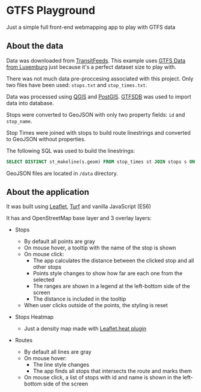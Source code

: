 # GTFS Playground
Just a simple full front-end webmapping app to play with GTFS data

## About the data
Data was downloaded from [TransitFeeds](https://transitfeeds.com/).
This example uses [GTFS Data from Luxemburg](https://transitfeeds.com/p/openov/621/latest) just because it's a perfect dataset size to play with.

There was not much data pre-proccesing associated with this project. Only two files have been used: `stops.txt` and `stop_times.txt`.

Data was processed using [QGIS](https://qgis.org/) and [PostGIS](http://www.postgis.net/).
[GTFSDB](https://github.com/OpenTransitTools/gtfsdb) was used to import data into database.

Stops were converted to GeoJSON with only two property fields: `id` and `stop_name`.

Stop Times were joined with stops to build route linestrings and converted to GeoJSON without properties.

The following SQL was used to build the linestrings:
```sql
SELECT DISTINCT st_makeline(s.geom) FROM stop_times st JOIN stops s ON s.stop_id = st.stop_id GROUP BY st.trip_id;
```

GeoJSON files are located in `/data` directory.

## About the application

It was built using [Leaflet](https://leafletjs.com/), [Turf](http://turfjs.org/) and vanilla JavaScript (ES6)

It has and OpenStreetMap base layer and 3 overlay layers:

* Stops

  * By default all points are gray
  * On mouse hover, a tooltip with the name of the stop is shown
  * On mouse click:
    * The app calculates the distance between the clicked stop and all other stops
    * Points style changes to show how far are each one from the selected
    * The ranges are shown in a legend at the left-bottom side of the screen
    * The distance is included in the tooltip
  * When user clicks outside of the points, the styling is reset

* Stops Heatmap
  * Just a density map made with [Leaflet.heat plugin](https://github.com/Leaflet/Leaflet.heat)

* Routes
  * By default all lines are gray
  * On mouse hover:
    * The line style changes
    * The app finds all stops that intersects the route and marks them
  * On mouse click, a list of stops with id and name is shown in the left-bottom side of the screen